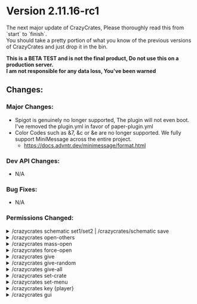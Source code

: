 # Version 2.11.16-rc1
<p>
The next major update of CrazyCrates, Please thoroughly read this from `start` to `finish`.<br>
You should take a pretty portion of what you know of the previous versions of CrazyCrates and just drop it in the bin.

**This is a BETA TEST and is not the final product, Do not use this on a production server.**<br>
**I am not responsible for any data loss, You've been warned**
</p>

## Changes:
 ### Major Changes:
  * Spigot is genuinely no longer supported, The plugin will not even boot. I've removed the plugin.yml in favor of paper-plugin.yml
  * Color Codes such as &7, &c or &e are no longer supported. We fully support MiniMessage across the entire project.
    * https://docs.advntr.dev/minimessage/format.html

 ### Dev API Changes:
  * N/A

 ### Bug Fixes:
  * N/A

 ### Permissions Changed:

<details><summary>/crazycrates schematic set1/set2 | /crazycrates/schematic save</summary>

| Old                                        | New                                         |
|--------------------------------------------|---------------------------------------------|
| crazycrates.command.admin.schematic.save   | crazycrates.command.admin.schematic-save    |
| crazycrates.command.admin.schematic.set    | crazycrates.command.admin.schematic-set     |
</details>

<details><summary>/crazycrates open-others</summary>

| Old                                        | New                                         |
|--------------------------------------------|---------------------------------------------|
| crazycrates.command.admin.open.others      | crazycrates.command.admin.open-others       |
</details>

<details><summary>/crazycrates mass-open</summary>

| Old                                        | New                                         |
|--------------------------------------------|---------------------------------------------|
| crazycrates.command.admin.mass.open        | crazycrates.command.admin.mass-open         |
</details>

<details><summary>/crazycrates force-open</summary>

| Old                                        | New                                         |
|--------------------------------------------|---------------------------------------------|
| crazycrates.command.admin.forceopen        | crazycrates.command.admin.force-open        |
</details>

<details><summary>/crazycrates give</summary>

| Old                                        | New                                         |
|--------------------------------------------|---------------------------------------------|
| crazycrates.command.admin.givekey          | crazycrates.command.admin.give-key          |
</details>

<details><summary>/crazycrates give-random</summary>

| Old                                        | New                                         |
|--------------------------------------------|---------------------------------------------|
| crazycrates.command.admin.giverandomkey    | crazycrates.command.admin.give-random-key   |
</details>

<details><summary>/crazycrates give-all</summary>

| Old                                        | New                                         |
|--------------------------------------------|---------------------------------------------|
| crazycrates.command.admin.giveall          | crazycrates.command.admin.give-all          |
| crazycrates.command.exclude.player.giveall | crazycrates.command.exclude.player.give-all |
</details>

<details><summary>/crazycrates set-crate</summary>

| Old                                        | New                                         |
|--------------------------------------------|---------------------------------------------|
| crazycrates.command.admin.set              | crazycrates.command.admin.set-crate         |
</details>


<details><summary>/crazycrates set-menu</summary>

| Old                               | New                                |
|-----------------------------------|------------------------------------|
| crazycrates.command.admin.setmenu | crazycrates.command.admin.set-menu |
</details>

<details><summary>/crazycrates key {player}</summary>

| Old                                   | New                                   |
|---------------------------------------|---------------------------------------|
| crazycrates.command.player.key.others | crazycrates.command.player.key-others |
</details>

<details><summary>/crazycrates gui</summary>

| Old                             | New                                   |
|---------------------------------|---------------------------------------|
| crazycrates.command.player.menu | crazycrates.command.player.crate-menu |
</details>